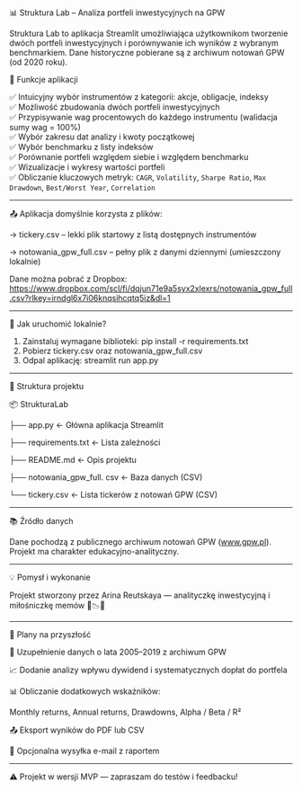 📊 Struktura Lab – Analiza portfeli inwestycyjnych na GPW

  Struktura Lab to aplikacja Streamlit umożliwiająca użytkownikom tworzenie dwóch portfeli inwestycyjnych i porównywanie ich wyników z wybranym benchmarkiem. Dane historyczne pobierane są z archiwum notowań GPW (od 2020 roku). 

🔎 Funkcje aplikacji

✅ Intuicyjny wybór instrumentów z kategorii: akcje, obligacje, indeksy  
✅ Możliwość zbudowania dwóch portfeli inwestycyjnych  
✅ Przypisywanie wag procentowych do każdego instrumentu (walidacja sumy wag = 100%)  
✅ Wybór zakresu dat analizy i kwoty początkowej  
✅ Wybór benchmarku z listy indeksów  
✅ Porównanie portfeli względem siebie i względem benchmarku  
✅ Wizualizacje i wykresy wartości portfeli  
✅ Obliczanie kluczowych metryk:
  `CAGR`, `Volatility`, `Sharpe Ratio`, `Max Drawdown`, `Best/Worst Year`, `Correlation`
  
---

📤 Aplikacja domyślnie korzysta z plików:

-> tickery.csv – lekki plik startowy z listą dostępnych instrumentów

-> notowania_gpw_full.csv – pełny plik z danymi dziennymi (umieszczony lokalnie)

Dane można pobrać z Dropbox: https://www.dropbox.com/scl/fi/dqjun71e9a5syx2xlexrs/notowania_gpw_full.csv?rlkey=irndgl6x7i06knqsihcqtq5iz&dl=1
  
---

🚀 Jak uruchomić lokalnie?

1. Zainstaluj wymagane biblioteki: pip install -r requirements.txt
2. Pobierz tickery.csv oraz notowania_gpw_full.csv
3. Odpal aplikację: streamlit run app.py

---

📁 Struktura projektu

📦 StrukturaLab

├── app.py                    ← Główna aplikacja Streamlit

├── requirements.txt          ← Lista zależności

├── README.md                 ← Opis projektu

├── notowania_gpw_full. csv   ← Baza danych (CSV) 

└── tickery.csv               ← Lista tickerów z notowań GPW (CSV)

---

📚 Źródło danych

Dane pochodzą z publicznego archiwum notowań GPW (www.gpw.pl). Projekt ma charakter edukacyjno-analityczny. 

---

💡 Pomysł i wykonanie

Projekt stworzony przez Arina Reutskaya — analityczkę inwestycyjną i miłośniczkę memów 💼📉✨  

---

🔮 Plany na przyszłość

📅 Uzupełnienie danych o lata 2005–2019 z archiwum GPW

📈 Dodanie analizy wpływu dywidend i systematycznych dopłat do portfela

📊 Obliczanie dodatkowych wskaźników:

Monthly returns, Annual returns, Drawdowns, Alpha / Beta / R²

📤 Eksport wyników do PDF lub CSV

📧 Opcjonalna wysyłka e-mail z raportem


---

⚠️ Projekt w wersji MVP — zapraszam do testów i feedbacku!


